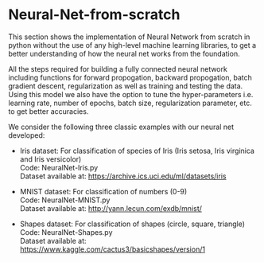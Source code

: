 # Neural-Net-from-scratch

This section shows the implementation of Neural Network from scratch in python without the use of any high-level machine learning libraries, to get a better understanding of how the neural net works from the foundation.

All the steps required for building a fully connected neural network including functions for forward propogation, backward propogation, batch gradient descent, regularization as well as training and testing the data. Using this model we also have the option to tune the hyper-parameters i.e. learning rate, number of epochs, batch size, regularization parameter, etc. to get better accuracies.

We consider the following three classic examples with our neural net developed:
* Iris dataset: For classification of species of Iris (Iris setosa, Iris virginica and Iris versicolor) <br/> Code: NeuralNet-Iris.py <br/> Dataset available at: https://archive.ics.uci.edu/ml/datasets/iris

* MNIST dataset: For classification of numbers (0-9) <br/> Code: NeuralNet-MNIST.py <br/> Dataset available at: http://yann.lecun.com/exdb/mnist/

* Shapes dataset: For classification of shapes (circle, square, triangle) <br/> Code: NeuralNet-Shapes.py <br/> Dataset available at: https://www.kaggle.com/cactus3/basicshapes/version/1
